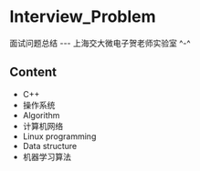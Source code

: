 # Interview_Problem
面试问题总结 ---  上海交大微电子贺老师实验室   ^-^

## Content
* C++
* 操作系统
* Algorithm
* 计算机网络
* Linux programming
* Data structure
* 机器学习算法

